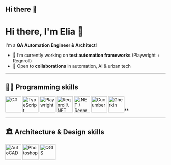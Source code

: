 ## Hi there 👋

# Hi there, I'm Elia 👋  

I'm a **QA Automation Engineer & Architect**!  

- 🔭 I’m currently working on **test automation frameworks** (Playwright + Reqnroll)  
- 👯 Open to **collaborations** in automation, AI & urban tech  

---

## 👩‍💻 Programming skills  

<p align="left">
  <img src="https://cdn.jsdelivr.net/gh/devicons/devicon/icons/csharp/csharp-original.svg" alt="C#" width="50" height="50"/>
  <img src="https://cdn.jsdelivr.net/gh/devicons/devicon/icons/typescript/typescript-original.svg" alt="TypeScript" width="50" height="50"/>
  <img src="https://playwright.dev/img/playwright-logo.svg" alt="Playwright" width="50" height="50"/>
  <img src="https://cdn.jsdelivr.net/gh/devicons/devicon/icons/dot-net/dot-net-original.svg" alt="Reqnroll/.NET" width="50" height="50"/>
  <img src="https://cdn.jsdelivr.net/gh/devicons/devicon/icons/dot-net/dot-net-original.svg" alt=".NET / Reqnroll" width="50" height="50"/>
  <img src="https://static.cucumber.io/images/cucumber-open/cucumber-logo.svg" alt="Cucumber" width="50" height="50"/>
  <img src="https://avatars.githubusercontent.com/u/39003524?s=200&v=4" alt="Gherkin" width="50" height="50"/>**
</p>  

---

## 🏛️ Architecture & Design skills  

<p align="left">
  <img src="https://img.icons8.com/color/512/autocad.png" alt="AutoCAD" width="50" height="50"/>
  <img src="https://cdn.jsdelivr.net/gh/devicons/devicon/icons/photoshop/photoshop-plain.svg" alt="Photoshop" width="50" height="50"/>
  <img src="https://upload.wikimedia.org/wikipedia/commons/6/68/QGIS_logo.svg" alt="QGIS" width="50" height="50"/>
</p>
